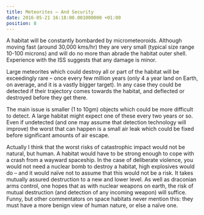 ```yaml
---
title: Meteorites – And Security
date: 2016-05-21 16:18:00.001000000 +01:00
position: 8
---
```


A habitat will be constantly bombarded by micrometeoroids. Although moving fast (around 30,000 kms/hr) they are very small (typical size range 10-100 microns) and will do no more than abrade the habitat outer shell. Experience with the ISS suggests that any damage is minor.

Large meteorites which could destroy all or part of the habitat will be exceedingly rare – once every few million years  (only 4 a year land on Earth, on average, and it is a vastly bigger target). In any case they could be detected if their trajectory comes towards the habitat, and deflected or destroyed before they get there.

The main issue is smaller (1 to 10gm) objects which could be more difficult to detect. A large habitat might expect one of these every two years or so. Even if undetected (and one may assume that detection  technology will improve) the worst that can happen is a small air leak which could be fixed before significant amounts of air escape.

Actually I think that the worst risks of catastrophic impact would not be natural, but human. A habitat would have to be strong enough to cope with a crash from a wayward spaceship. In the case of deliberate violence, you would not need a nuclear bomb to destroy a habitat, high explosives would do – and it would naïve not to assume that this would not be a risk. It takes mutually assured destruction to a new and lower level. As well as draconian arms control, one hopes that as with nuclear weapons on earth, the risk of mutual destruction (and detection of any incoming weapon) will suffice. Funny, but other commentators on space habitats never mention this: they must have a more benign view of human nature, or else a naïve one.
